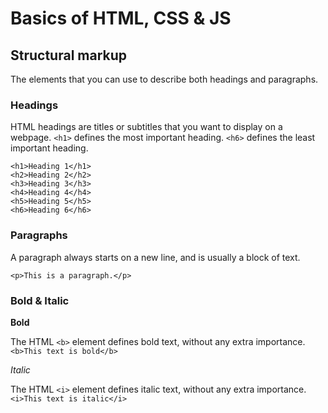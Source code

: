 # Basics of HTML, CSS & JS

## Structural markup
The elements that you can use to describe both headings and paragraphs.

### Headings
HTML headings are titles or subtitles that you want to display on a webpage.
`<h1>` defines the most important heading. `<h6>` defines the least important heading.

```
<h1>Heading 1</h1>
<h2>Heading 2</h2>
<h3>Heading 3</h3>
<h4>Heading 4</h4>
<h5>Heading 5</h5>
<h6>Heading 6</h6>
```

### Paragraphs
A paragraph always starts on a new line, and is usually a block of text.

`<p>This is a paragraph.</p>`

### Bold & Italic
 **Bold**

 The HTML `<b>` element defines bold text, without any extra importance.
 `<b>This text is bold</b>`

 *Italic*

 The HTML `<i>` element defines italic text, without any extra importance.
`<i>This text is italic</i>`



